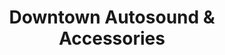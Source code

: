 ---
title: "Downtown Autosound & Accessories"
url: /suffolk/downtown-autosound-and-accessories/
shop: shop
---